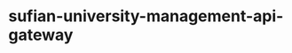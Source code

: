 # sufian-university-management-api-gateway

<!--   "repository": "https://github.com/sufian06/sufian-university-api-gateway.git", -->
